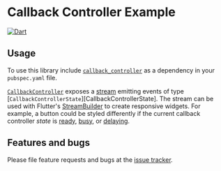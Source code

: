 
# Callback Controller Example

[![Dart](https://github.com/simphotonics/callback_controller/actions/workflows/dart.yml/badge.svg)](https://github.com/simphotonics/callback_controller/actions/workflows/dart.yml)

## Usage

To use this library include [`callback_controller`][callback_controller]
as a dependency in your `pubspec.yaml` file.


[`CallbackController`][CallbackController] exposes a [stream] emitting events of
type [`CallbackControllerState`][CallbackControllerState].
The stream can be used
with Flutter's [StreamBuilder] to create responsive widgets. For example, a
button could be styled differently if the current callback controller *state* is
[ready][ready], [busy][busy], or [delaying][delaying].



## Features and bugs

Please file feature requests and bugs at the [issue tracker].


<!-- Links -->

[issue tracker]: https://github.com/simphotonics/callback_controller/issues

[example]: https://github.com/simphotonics/callback_controller/tree/main/example

[callback_controller]: https://pub.dev/packages/callback_controller

[CallbackController]: https://pub.dev/documentation/callback_controller/latest/callback_controller/CallbackController-class.html

[CallbackLimiter]: https://pub.dev/documentation/callback_controller/latest/callback_controller/CallbackLimiter-class.html

[CallbackDelayer]: https://pub.dev/documentation/callback_controller/latest/callback_controller/CallbackDelayer-class.html

[stream]: https://pub.dev/documentation/callback_controller/latest/callback_controller/CallbackController/stream.html

[StreamBuilder]: https://api.flutter.dev/flutter/widgets/StreamBuilder-class.html

[ready]:https://pub.dev/documentation/callback_controller/latest/callback_controller/ready-constant.html

[busy]: https://pub.dev/documentation/callback_controller/latest/callback_controller/busy-constant.html

[delaying]:https://pub.dev/documentation/callback_controller/latest/callback_controller/delaying-constant.html